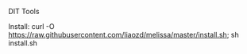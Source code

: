 DIT Tools

Install:
curl -O https://raw.githubusercontent.com/liaozd/melissa/master/install.sh; sh install.sh
